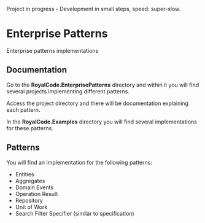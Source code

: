 Project in progress - Development in small steps, speed: super-slow.

# Enterprise Patterns
Enterprise patterns implementations

## Documentation

Go to the **RoyalCode.EnterprisePatterns** directory and within it you will find several projects implementing different patterns.

Access the project directory and there will be documentation explaining each pattern.

In the **RoyalCode.Examples** directory you will find several implementations for these patterns.

## Patterns

You will find an implementation for the following patterns:

- Entities
- Aggregates
- Domain Events
- Operation Result
- Repository
- Unit of Work
- Search Filter Specifier (similar to specification)

